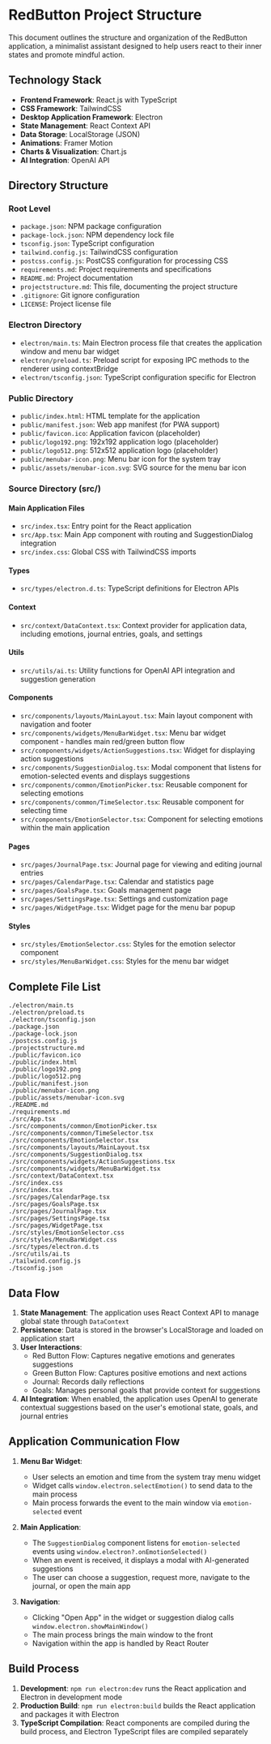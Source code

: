 # RedButton Project Structure

This document outlines the structure and organization of the RedButton application, a minimalist assistant designed to help users react to their inner states and promote mindful action.

## Technology Stack

- **Frontend Framework**: React.js with TypeScript
- **CSS Framework**: TailwindCSS
- **Desktop Application Framework**: Electron
- **State Management**: React Context API
- **Data Storage**: LocalStorage (JSON)
- **Animations**: Framer Motion
- **Charts & Visualization**: Chart.js
- **AI Integration**: OpenAI API

## Directory Structure

### Root Level

- `package.json`: NPM package configuration
- `package-lock.json`: NPM dependency lock file
- `tsconfig.json`: TypeScript configuration
- `tailwind.config.js`: TailwindCSS configuration
- `postcss.config.js`: PostCSS configuration for processing CSS
- `requirements.md`: Project requirements and specifications
- `README.md`: Project documentation
- `projectstructure.md`: This file, documenting the project structure
- `.gitignore`: Git ignore configuration
- `LICENSE`: Project license file

### Electron Directory

- `electron/main.ts`: Main Electron process file that creates the application window and menu bar widget
- `electron/preload.ts`: Preload script for exposing IPC methods to the renderer using contextBridge
- `electron/tsconfig.json`: TypeScript configuration specific for Electron

### Public Directory

- `public/index.html`: HTML template for the application
- `public/manifest.json`: Web app manifest (for PWA support)
- `public/favicon.ico`: Application favicon (placeholder)
- `public/logo192.png`: 192x192 application logo (placeholder)
- `public/logo512.png`: 512x512 application logo (placeholder)
- `public/menubar-icon.png`: Menu bar icon for the system tray
- `public/assets/menubar-icon.svg`: SVG source for the menu bar icon

### Source Directory (src/)

#### Main Application Files

- `src/index.tsx`: Entry point for the React application
- `src/App.tsx`: Main App component with routing and SuggestionDialog integration
- `src/index.css`: Global CSS with TailwindCSS imports

#### Types

- `src/types/electron.d.ts`: TypeScript definitions for Electron APIs

#### Context

- `src/context/DataContext.tsx`: Context provider for application data, including emotions, journal entries, goals, and settings

#### Utils

- `src/utils/ai.ts`: Utility functions for OpenAI API integration and suggestion generation

#### Components

- `src/components/layouts/MainLayout.tsx`: Main layout component with navigation and footer
- `src/components/widgets/MenuBarWidget.tsx`: Menu bar widget component - handles main red/green button flow
- `src/components/widgets/ActionSuggestions.tsx`: Widget for displaying action suggestions
- `src/components/SuggestionDialog.tsx`: Modal component that listens for emotion-selected events and displays suggestions
- `src/components/common/EmotionPicker.tsx`: Reusable component for selecting emotions
- `src/components/common/TimeSelector.tsx`: Reusable component for selecting time
- `src/components/EmotionSelector.tsx`: Component for selecting emotions within the main application

#### Pages

- `src/pages/JournalPage.tsx`: Journal page for viewing and editing journal entries
- `src/pages/CalendarPage.tsx`: Calendar and statistics page
- `src/pages/GoalsPage.tsx`: Goals management page
- `src/pages/SettingsPage.tsx`: Settings and customization page
- `src/pages/WidgetPage.tsx`: Widget page for the menu bar popup

#### Styles

- `src/styles/EmotionSelector.css`: Styles for the emotion selector component
- `src/styles/MenuBarWidget.css`: Styles for the menu bar widget

## Complete File List

```
./electron/main.ts
./electron/preload.ts
./electron/tsconfig.json
./package.json
./package-lock.json
./postcss.config.js
./projectstructure.md
./public/favicon.ico
./public/index.html
./public/logo192.png
./public/logo512.png
./public/manifest.json
./public/menubar-icon.png
./public/assets/menubar-icon.svg
./README.md
./requirements.md
./src/App.tsx
./src/components/common/EmotionPicker.tsx
./src/components/common/TimeSelector.tsx
./src/components/EmotionSelector.tsx
./src/components/layouts/MainLayout.tsx
./src/components/SuggestionDialog.tsx
./src/components/widgets/ActionSuggestions.tsx
./src/components/widgets/MenuBarWidget.tsx
./src/context/DataContext.tsx
./src/index.css
./src/index.tsx
./src/pages/CalendarPage.tsx
./src/pages/GoalsPage.tsx
./src/pages/JournalPage.tsx
./src/pages/SettingsPage.tsx
./src/pages/WidgetPage.tsx
./src/styles/EmotionSelector.css
./src/styles/MenuBarWidget.css
./src/types/electron.d.ts
./src/utils/ai.ts
./tailwind.config.js
./tsconfig.json
```

## Data Flow

1. **State Management**: The application uses React Context API to manage global state through `DataContext`
2. **Persistence**: Data is stored in the browser's LocalStorage and loaded on application start
3. **User Interactions**: 
   - Red Button Flow: Captures negative emotions and generates suggestions
   - Green Button Flow: Captures positive emotions and next actions
   - Journal: Records daily reflections
   - Goals: Manages personal goals that provide context for suggestions
4. **AI Integration**: When enabled, the application uses OpenAI to generate contextual suggestions based on the user's emotional state, goals, and journal entries

## Application Communication Flow

1. **Menu Bar Widget**:
   - User selects an emotion and time from the system tray menu widget
   - Widget calls `window.electron.selectEmotion()` to send data to the main process
   - Main process forwards the event to the main window via `emotion-selected` event

2. **Main Application**:
   - The `SuggestionDialog` component listens for `emotion-selected` events using `window.electron?.onEmotionSelected()`
   - When an event is received, it displays a modal with AI-generated suggestions
   - The user can choose a suggestion, request more, navigate to the journal, or open the main app

3. **Navigation**:
   - Clicking "Open App" in the widget or suggestion dialog calls `window.electron.showMainWindow()`
   - The main process brings the main window to the front
   - Navigation within the app is handled by React Router

## Build Process

1. **Development**: `npm run electron:dev` runs the React application and Electron in development mode
2. **Production Build**: `npm run electron:build` builds the React application and packages it with Electron
3. **TypeScript Compilation**: React components are compiled during the build process, and Electron TypeScript files are compiled separately

